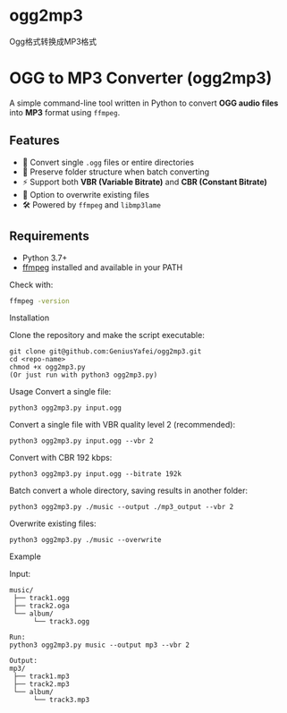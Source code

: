 # ogg2mp3
Ogg格式转换成MP3格式

# OGG to MP3 Converter (ogg2mp3)

A simple command-line tool written in Python to convert **OGG audio files** into **MP3** format using `ffmpeg`.

## Features
- 🎵 Convert single `.ogg` files or entire directories  
- 📂 Preserve folder structure when batch converting  
- ⚡ Support both **VBR (Variable Bitrate)** and **CBR (Constant Bitrate)**  
- 🔄 Option to overwrite existing files  
- 🛠 Powered by `ffmpeg` and `libmp3lame`

## Requirements
- Python 3.7+  
- [ffmpeg](https://ffmpeg.org/) installed and available in your PATH  

Check with:
```bash
ffmpeg -version
```

Installation

Clone the repository and make the script executable:
```
git clone git@github.com:GeniusYafei/ogg2mp3.git
cd <repo-name>
chmod +x ogg2mp3.py
(Or just run with python3 ogg2mp3.py)
```

Usage
Convert a single file:
```
python3 ogg2mp3.py input.ogg
```

Convert a single file with VBR quality level 2 (recommended):
```
python3 ogg2mp3.py input.ogg --vbr 2
```
Convert with CBR 192 kbps:
```
python3 ogg2mp3.py input.ogg --bitrate 192k
```
Batch convert a whole directory, saving results in another folder:
```
python3 ogg2mp3.py ./music --output ./mp3_output --vbr 2
```
Overwrite existing files:
```
python3 ogg2mp3.py ./music --overwrite
```

Example

Input:
```
music/
 ├── track1.ogg
 ├── track2.oga
 └── album/
      └── track3.ogg

Run:
python3 ogg2mp3.py music --output mp3 --vbr 2

Output:
mp3/
 ├── track1.mp3
 ├── track2.mp3
 └── album/
      └── track3.mp3

```
